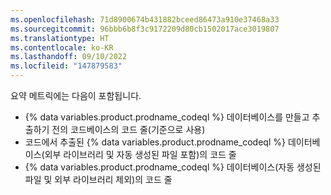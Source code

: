 ```yaml
---
ms.openlocfilehash: 71d8900674b431882bceed86473a910e37468a33
ms.sourcegitcommit: 96bbb6b8f3c9172209d80cb1502017ace3019807
ms.translationtype: HT
ms.contentlocale: ko-KR
ms.lasthandoff: 09/10/2022
ms.locfileid: "147879583"
---
```

요약 메트릭에는 다음이 포함됩니다.

- {% data variables.product.prodname_codeql %} 데이터베이스를 만들고 추출하기 전의 코드베이스의 코드 줄(기준으로 사용)
- 코드에서 추출된 {% data variables.product.prodname_codeql %} 데이터베이스(외부 라이브러리 및 자동 생성된 파일 포함)의 코드 줄
- {% data variables.product.prodname_codeql %} 데이터베이스(자동 생성된 파일 및 외부 라이브러리 제외)의 코드 줄
